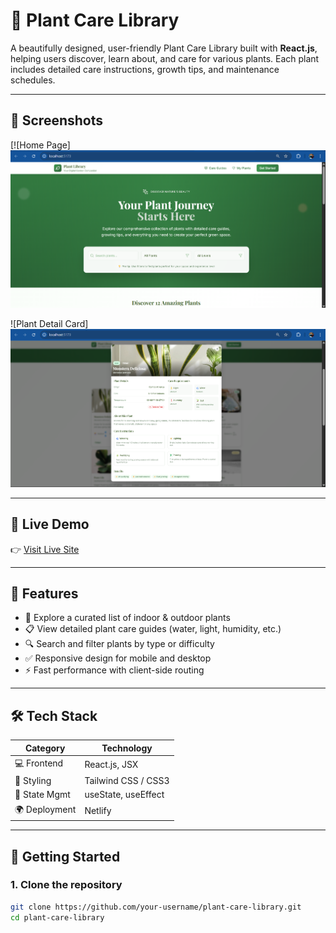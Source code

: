 # 🌿 Plant Care Library

A beautifully designed, user-friendly Plant Care Library built with **React.js**, helping users discover, learn about, and care for various plants. Each plant includes detailed care instructions, growth tips, and maintenance schedules.

---

## 📸 Screenshots

[![Home Page]      [<img src="https://raw.githubusercontent.com/Rohit-coder01/Plant-Care-Library/master/src/Screenshot%202025-06-15%20164333.png" width="600" />](https://raw.githubusercontent.com/Rohit-coder01/Plant-Care-Library/master/src/Screenshot%202025-06-15%20164333.png)





![Plant Detail Card]      [<img src="https://raw.githubusercontent.com/Rohit-coder01/Plant-Care-Library/master/src/Screenshot%202025-06-15%20165126.png" width="600" />](https://raw.githubusercontent.com/Rohit-coder01/Plant-Care-Library/master/src/Screenshot%202025-06-15%20165126.png)




---

## 🧭 Live Demo  
👉 [Visit Live Site](https://plantcarelibrary.netlify.app)

---

## 📖 Features

- 🌱 Explore a curated list of indoor & outdoor plants
- 📋 View detailed plant care guides (water, light, humidity, etc.)
- 🔍 Search and filter plants by type or difficulty
- ✅ Responsive design for mobile and desktop
- ⚡ Fast performance with client-side routing

---

## 🛠 Tech Stack

| Category          | Technology           |
|------------------|----------------------|
| 💻 Frontend      | React.js, JSX        |
| 🎨 Styling       | Tailwind CSS / CSS3  |
| 🔄 State Mgmt    | useState, useEffect  |
| 🌍 Deployment     | Netlify              |

---

## 🚀 Getting Started

### 1. Clone the repository

```bash
git clone https://github.com/your-username/plant-care-library.git
cd plant-care-library
